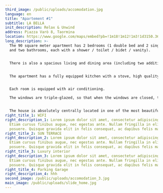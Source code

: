 ```yaml
---
third_image: /public/uploads/accomodation.jpg
language: en
title: "Apartement #1"
subtitle: LA BELLA
init_description: Relax & Unwind
address: Piazza Varò 8, Taormina
location: https://www.google.com/maps/embed?pb=!1m18!1m12!1m3!1d3150.369585080524!2d15.282543015414682!3d37.85164187974546!2m3!1f0!2f0!3f0!3m2!1i1024!2i768!4f13.1!3m3!1m2!1s0x131411a39251c7f9%3A0x2654f47409ca387a!2sPiazza%20Var%C3%B2%2C%2098039%20Taormina%20ME!5e0!3m2!1sen!2sit!4v1580329882609!5m2!1sen!2sit
long_description: >-
  The 90 square meter apartment has 2 bedrooms (1 double bed and 2 single beds
  and two bathrooms, each with a shower / toilet / bidet / vanity).


  There is also a spacious living and dining area (including two additional beds) and a functional fireplace. The apartment is furnished to a very high standard (designer furniture) and has a large screen TV, WIFI and a sound system. The large balcony (ideal for breakfast and dinner) offers enough space and, like the whole house, a magnificent view over the Ionian Sea and the old town of Taormina.


  The apartment has a fully equipped kitchen with a stove, high quality microwave, dishwasher and refrigerator as well as a variety of electrical appliances and all the necessary dishes for a nice meal.


  Each room is equipped with air conditioning.

  The windows are triple-glazed, so that when the windows are closed, the apartment is quiet. In the summer months, Corso Umberto and the adjacent streets are very busy until around 1 a.m.


  The house is absolutely centrally located in one of the most beautiful squares (Piazza Varò) and only 100 steps away from Corso Umberto and the landmark Piazza IX Aprile.
right_title_1: WIFI
right_description_1: Lorem ipsum dolor sit amet, consectetur adipiscing elit.
  Etiam cursus finibus augue, nec egestas ante. Nullam fringilla in elit sed
  posuere. Quisque gravida elit in felis consequat, ac dapibus felis maximus.
right_title_2: SUN TERRACE
right_description_2: Lorem ipsum dolor sit amet, consectetur adipiscing elit.
  Etiam cursus finibus augue, nec egestas ante. Nullam fringilla in elit sed
  posuere. Quisque gravida elit in felis consequat, ac dapibus felis maximus.
right_title_3: Luxury interior
right_description_3: Lorem ipsum dolor sit amet, consectetur adipiscing elit.
  Etiam cursus finibus augue, nec egestas ante. Nullam fringilla in elit sed
  posuere. Quisque gravida elit in felis consequat, ac dapibus felis maximus.
right_title_4: Parking Garage
right_description_4: hhh
second_image: /public/uploads/accomodation_3.jpg
main_image: /public/uploads/slide_home.jpg
---
```

